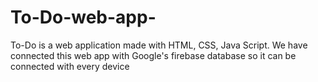 # To-Do-web-app-
To-Do is a web application made with HTML, CSS, Java Script. We have connected this web app with Google's firebase database so it can be connected with every device 
